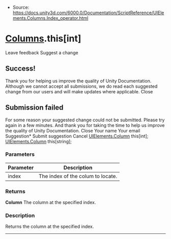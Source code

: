 * Source: https://docs.unity3d.com/6000.0/Documentation/ScriptReference/UIElements.Columns.Index_operator.html

#  [Columns](https://docs.unity3d.com/6000.0/Documentation/ScriptReference/UIElements.Columns.html).this[int]
Leave feedback
Suggest a change
## Success!
Thank you for helping us improve the quality of Unity Documentation. Although we cannot accept all submissions, we do read each suggested change from our users and will make updates where applicable.
Close
## Submission failed
For some reason your suggested change could not be submitted. Please <a>try again</a> in a few minutes. And thank you for taking the time to help us improve the quality of Unity Documentation.
Close
Your name Your email Suggestion* Submit suggestion
Cancel
[UIElements.Column](https://docs.unity3d.com/6000.0/Documentation/ScriptReference/UIElements.Column.html) this[int]; 
[UIElements.Column](https://docs.unity3d.com/6000.0/Documentation/ScriptReference/UIElements.Column.html) this[string]; 
### Parameters
Parameter | Description  
---|---  
index | The index of the colum to locate.  
### Returns
**Column** The column at the specified index. 
### Description
Returns the column at the specified index. 
* * *

